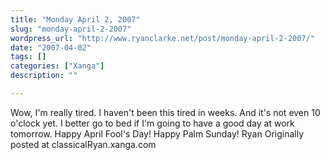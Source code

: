 ```yaml
---
title: "Monday April 2, 2007"
slug: "monday-april-2-2007"
wordpress_url: "http://www.ryanclarke.net/post/monday-april-2-2007/"
date: "2007-04-02"
tags: []
categories: ["Xanga"]
description: ""

---
```


Wow, I'm really tired. I haven't been this tired in weeks. And it's not even 10 o'clock yet. I better go to bed if I'm going to have a good day at work tomorrow.
Happy April Fool's Day!
Happy Palm Sunday!
Ryan
Originally posted at classicalRyan.xanga.com
